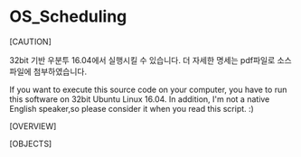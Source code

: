 # OS_Scheduling

[CAUTION]

32bit 기반 우분투 16.04에서 실행시킬 수 있습니다. 더 자세한 명세는 pdf파일로 소스파일에 첨부하였습니다.

If you want to execute this source code on your computer, you have to run this software on 32bit Ubuntu Linux 16.04.
In addition, I'm not a native English speaker,so please consider it when you read this script. :)

[OVERVIEW]

[OBJECTS]
